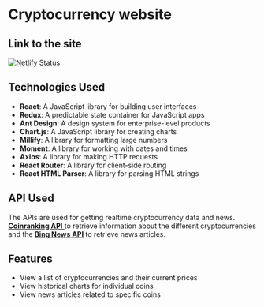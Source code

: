
# Cryptocurrency website 

## Link to the site

[![Netlify Status](https://api.netlify.com/api/v1/badges/3e0ee1ed-a4ce-432e-84b3-c83aeab96c69/deploy-status)](https://cryptoanalysissite.netlify.app/)
## Technologies Used

- **React**: A JavaScript library for building user interfaces
- **Redux**: A predictable state container for JavaScript apps
- **Ant Design**: A design system for enterprise-level products
- **Chart.js**: A JavaScript library for creating charts
- **Millify**: A library for formatting large numbers
- **Moment**: A library for working with dates and times
- **Axios**: A library for making HTTP requests
- **React Router**: A library for client-side routing
- **React HTML Parser**: A library for parsing HTML strings

## API Used

The APIs are used for getting realtime cryptocurrency data and news.
[ **Coinranking API** ](https://coinranking.com/) to retrieve information about the different cryptocurrencies and the [**Bing News API**](https://www.bing.com/news/) to retrieve news articles.

## Features

- View a list of cryptocurrencies and their current prices
- View historical charts for individual coins
- View news articles related to specific coins


